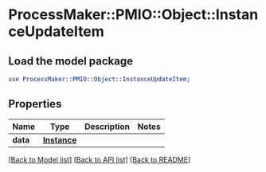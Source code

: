 # ProcessMaker::PMIO::Object::InstanceUpdateItem

## Load the model package
```perl
use ProcessMaker::PMIO::Object::InstanceUpdateItem;
```

## Properties
Name | Type | Description | Notes
------------ | ------------- | ------------- | -------------
**data** | [**Instance**](Instance.md) |  | 

[[Back to Model list]](../README.md#documentation-for-models) [[Back to API list]](../README.md#documentation-for-api-endpoints) [[Back to README]](../README.md)


